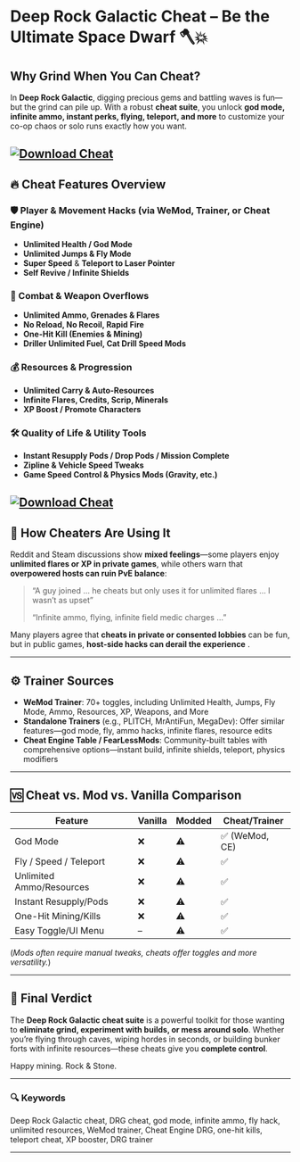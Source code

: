 # Deep Rock Galactic Cheat – Be the Ultimate Space Dwarf 🪓💥

## Why Grind When You Can Cheat?

In **Deep Rock Galactic**, digging precious gems and battling waves is fun—but the grind can pile up. With a robust **cheat suite**, you unlock **god mode, infinite ammo, instant perks, flying, teleport, and more** to customize your co-op chaos or solo runs exactly how you want.

[![Download Cheat](https://img.shields.io/badge/Download-Cheat-blueviolet)](https://wecheaters.github.io/cheats/deep-rock-galactic/)
---

## 🔥 Cheat Features Overview

### 🛡️ Player & Movement Hacks (via WeMod, Trainer, or Cheat Engine)

* **Unlimited Health / God Mode**
* **Unlimited Jumps & Fly Mode**
* **Super Speed** & **Teleport to Laser Pointer** 
* **Self Revive / Infinite Shields** 

### 🔫 Combat & Weapon Overflows

* **Unlimited Ammo, Grenades & Flares**
* **No Reload, No Recoil, Rapid Fire** 
* **One-Hit Kill (Enemies & Mining)** 
* **Driller Unlimited Fuel, Cat Drill Speed Mods** 

### 💰 Resources & Progression

* **Unlimited Carry & Auto-Resources**
* **Infinite Flares, Credits, Scrip, Minerals** 
* **XP Boost / Promote Characters** 

### 🛠️ Quality of Life & Utility Tools

* **Instant Resupply Pods / Drop Pods / Mission Complete**&#x20;
* **Zipline & Vehicle Speed Tweaks** 
* **Game Speed Control & Physics Mods (Gravity, etc.)**&#x20;

[![Download Cheat](https://community.wemod.com/uploads/default/original/3X/3/a/3ae0cb59bfd7a372143150b8dd7b71dcfccf8217.png)](https://wecheaters.github.io/cheats/deep-rock-galactic/)
---

## 🎯 How Cheaters Are Using It

Reddit and Steam discussions show **mixed feelings**—some players enjoy **unlimited flares or XP in private games**, while others warn that **overpowered hosts can ruin PvE balance**:

> “A guy joined … he cheats but only uses it for unlimited flares … I wasn’t as upset” 
>
> “Infinite ammo, flying, infinite field medic charges …” 

Many players agree that **cheats in private or consented lobbies** can be fun, but in public games, **host-side hacks can derail the experience** .

---

## ⚙️ Trainer Sources

* **WeMod Trainer**: 70+ toggles, including Unlimited Health, Jumps, Fly Mode, Ammo, Resources, XP, Weapons, and More 
* **Standalone Trainers** (e.g., PLITCH, MrAntiFun, MegaDev): Offer similar features—god mode, fly, ammo hacks, infinite flares, resource edits 
* **Cheat Engine Table / FearLessMods**: Community-built tables with comprehensive options—instant build, infinite shields, teleport, physics modifiers 

---

## 🆚 Cheat vs. Mod vs. Vanilla Comparison

| Feature                  | Vanilla | Modded | Cheat/Trainer |
| ------------------------ | ------- | ------ | ------------- |
| God Mode                 | ❌       | ⚠️     | ✅ (WeMod, CE) |
| Fly / Speed / Teleport   | ❌       | ⚠️     | ✅             |
| Unlimited Ammo/Resources | ❌       | ⚠️     | ✅             |
| Instant Resupply/Pods    | ❌       | ⚠️     | ✅             |
| One-Hit Mining/Kills     | ❌       | ⚠️     | ✅             |
| Easy Toggle/UI Menu      | –       | ⚠️     | ✅             |

(*Mods often require manual tweaks, cheats offer toggles and more versatility.*)

---

## 🧠 Final Verdict

The **Deep Rock Galactic cheat suite** is a powerful toolkit for those wanting to **eliminate grind, experiment with builds, or mess around solo**. Whether you’re flying through caves, wiping hordes in seconds, or building bunker forts with infinite resources—these cheats give you **complete control**.

Happy mining. Rock & Stone.

---

### 🔍 Keywords

Deep Rock Galactic cheat, DRG cheat, god mode, infinite ammo, fly hack, unlimited resources, WeMod trainer, Cheat Engine DRG, one-hit kills, teleport cheat, XP booster, DRG trainer

---